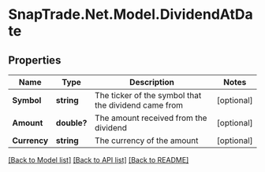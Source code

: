# SnapTrade.Net.Model.DividendAtDate

## Properties

Name | Type | Description | Notes
------------ | ------------- | ------------- | -------------
**Symbol** | **string** | The ticker of the symbol that the dividend came from | [optional] 
**Amount** | **double?** | The amount received from the dividend | [optional] 
**Currency** | **string** | The currency of the amount | [optional] 

[[Back to Model list]](../README.md#documentation-for-models) [[Back to API list]](../README.md#documentation-for-api-endpoints) [[Back to README]](../README.md)

